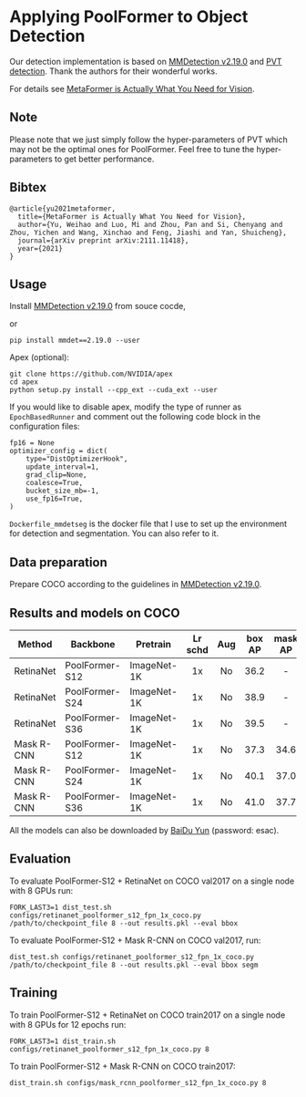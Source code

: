 # Applying PoolFormer to Object Detection

Our detection implementation is based on [MMDetection v2.19.0](https://github.com/open-mmlab/mmdetection/tree/v2.19.0) and [PVT detection](https://github.com/whai362/PVT/tree/v2/detection). Thank the authors for their wonderful works.

For details see [MetaFormer is Actually What You Need for Vision](https://arxiv.org/abs/2111.11418).

## Note
Please note that we just simply follow the hyper-parameters of PVT which may not be the optimal ones for PoolFormer.
Feel free to tune the hyper-parameters to get better performance.


## Bibtex
```
@article{yu2021metaformer,
  title={MetaFormer is Actually What You Need for Vision},
  author={Yu, Weihao and Luo, Mi and Zhou, Pan and Si, Chenyang and Zhou, Yichen and Wang, Xinchao and Feng, Jiashi and Yan, Shuicheng},
  journal={arXiv preprint arXiv:2111.11418},
  year={2021}
}
```


## Usage

Install [MMDetection v2.19.0](https://github.com/open-mmlab/mmdetection/tree/v2.19.0) from souce cocde,

or

```
pip install mmdet==2.19.0 --user
```

Apex (optional):
```
git clone https://github.com/NVIDIA/apex
cd apex
python setup.py install --cpp_ext --cuda_ext --user
```

If you would like to disable apex, modify the type of runner as `EpochBasedRunner` and comment out the following code block in the configuration files:
```
fp16 = None
optimizer_config = dict(
    type="DistOptimizerHook",
    update_interval=1,
    grad_clip=None,
    coalesce=True,
    bucket_size_mb=-1,
    use_fp16=True,
)
```

`Dockerfile_mmdetseg` is the docker file that I use to set up the environment for detection and segmentation. You can also refer to it.

## Data preparation

Prepare COCO according to the guidelines in [MMDetection v2.19.0](https://github.com/open-mmlab/mmdetection/tree/v2.19.0).


## Results and models on COCO


| Method     | Backbone | Pretrain    | Lr schd | Aug | box AP | mask AP | Config                                               | Download |
|------------|----------|-------------|:-------:|:---:|:------:|:-------:|------------------------------------------------------|----------|
| RetinaNet  | PoolFormer-S12 | ImageNet-1K |    1x   |  No |  36.2  |    -    | [config](configs/retinanet_poolformer_s12_fpn_1x_coco.py) | [log](https://drive.google.com/file/d/1wdpzEmthjj8WJ99SnCLb32sF38FBbod7/view?usp=sharing) & [model](https://drive.google.com/file/d/1GKx4jbxdO4ClagPXXt7CoomrV4pOpqul/view?usp=sharing) |
| RetinaNet  | PoolFormer-S24 | ImageNet-1K |    1x   |  No |  38.9  |    -    | [config](configs/retinanet_poolformer_s24_fpn_1x_coco.py) | [log](https://drive.google.com/file/d/1eNlNM1HDBLWejhMgMETvkPxLvUcP0OZ9/view?usp=sharing) & [model](https://drive.google.com/file/d/1EjsWpdopem-xeLndPQnQcHp8aoEUHQXR/view?usp=sharing) |
| RetinaNet  | PoolFormer-S36 | ImageNet-1K |    1x   |  No |  39.5  |    -    | [config](configs/retinanet_poolformer_s36_fpn_1x_coco.py) | [log](https://drive.google.com/file/d/1qk-dSgfgYqFbo4zPu3Z3WdV7Kzm28_Xf/view?usp=sharing) & [model](https://drive.google.com/file/d/1EgJDCg7LXXnHdGdJaHyEnoBPm-fNG2bt/view?usp=sharing) |
| Mask R-CNN | PoolFormer-S12 | ImageNet-1K |    1x   |  No |  37.3 |   34.6  | [config](configs/mask_rcnn_poolformer_s12_fpn_1x_coco.py) | [log](https://drive.google.com/file/d/1UfIP32QmT7MxBL_AQ3z1h7L21xYlB6aJ/view?usp=sharing) & [model](https://drive.google.com/file/d/1-GSkqaS3SovfCVDsH8CzS1DikPX3cFTY/view?usp=sharing) |
| Mask R-CNN | PoolFormer-S24 | ImageNet-1K |    1x   |  No |  40.1  |   37.0  | [config](configs/mask_rcnn_poolformer_s24_fpn_1x_coco.py) | [log](https://drive.google.com/file/d/1yz6NPJ63ZlN02Oj2TY6KnjxK2Xg03BBa/view?usp=sharing) & [model](https://drive.google.com/file/d/10Br62EU-VErQq6rP67sf4qXJIBLOnmLT/view?usp=sharing) |
| Mask R-CNN | PoolFormer-S36 | ImageNet-1K |    1x   |  No |  41.0  |   37.7  | [config](configs/mask_rcnn_poolformer_s36_fpn_1x_coco.py) | [log](https://drive.google.com/file/d/1oac1AVJ9skQZp0yXjTYY9_IhM8AxHVjT/view?usp=sharing) & [model](https://drive.google.com/file/d/1LyJxcO0fw2hwZg9Z--Zbjbw3W7U4JyqT/view?usp=sharing) |


All the models can also be downloaded by [BaiDu Yun](https://pan.baidu.com/s/1HSaJtxgCkUlawurQLq87wQ) (password: esac).


## Evaluation
To evaluate PoolFormer-S12 + RetinaNet on COCO val2017 on a single node with 8 GPUs run:
```
FORK_LAST3=1 dist_test.sh configs/retinanet_poolformer_s12_fpn_1x_coco.py /path/to/checkpoint_file 8 --out results.pkl --eval bbox
```
To evaluate PoolFormer-S12 + Mask R-CNN on COCO val2017, run:
```
dist_test.sh configs/retinanet_poolformer_s12_fpn_1x_coco.py /path/to/checkpoint_file 8 --out results.pkl --eval bbox segm
```


## Training
To train PoolFormer-S12 + RetinaNet on COCO train2017 on a single node with 8 GPUs for 12 epochs run:

```
FORK_LAST3=1 dist_train.sh configs/retinanet_poolformer_s12_fpn_1x_coco.py 8
```

To train PoolFormer-S12 + Mask R-CNN on COCO train2017:
```
dist_train.sh configs/mask_rcnn_poolformer_s12_fpn_1x_coco.py 8
```
